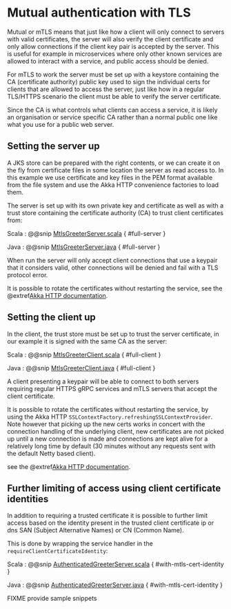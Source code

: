 # Mutual authentication with TLS

Mutual or mTLS means that just like how a client will only connect to servers with valid certificates, the server will
also verify the client certificate and only allow connections if the client key pair is accepted by the server. This is
useful for example in microservices where only other known services are allowed to interact with a service, and public access 
should be denied.

For mTLS to work the server must be set up with a keystore containing the CA (certificate authority) public key used to sign the individual certs
for clients that are allowed to access the server, just like how in a regular TLS/HTTPS scenario the client must be able to
verify the server certificate. 

Since the CA is what controls what clients can access a service, it is likely an organisation or service specific CA rather
than a normal public one like what you use for a public web server.

## Setting the server up

A JKS store can be prepared with the right contents, or we can create it on the fly from certificate files in some location the server as read access to. 
In this example we use certificate and key files in the PEM format available from the file system and use the Akka HTTP convenience factories to load them.

The server is set up with its own private key and certificate as well as with a trust 
store containing the certificate authority (CA) to trust client certificates from:

Scala
:  @@snip [MtlsGreeterServer.scala](/plugin-tester-scala/src/main/scala/example/myapp/helloworld/MtlsGreeterServer.scala) { #full-server }

Java
:  @@snip [MtlsGreeterServer.java](/plugin-tester-java/src/main/java/example/myapp/helloworld/MtlsGreeterServer.java) { #full-server }

When run the server will only accept client connections that use a keypair that it considers valid, other connections will be denied
and fail with a TLS protocol error.

It is possible to rotate the certificates without restarting the service, see the @extref[Akka HTTP documentation](akka-http:server-side/server-https-support.html#rotating-certificates). 


## Setting the client up

In the client, the trust store must be set up to trust the server certificate, in our example it is signed with the same CA as the
server:

Scala
:  @@snip [MtlsGreeterClient.scala](/plugin-tester-scala/src/main/scala/example/myapp/helloworld/MtlsGreeterClient.scala) { #full-client }

Java
:  @@snip [MtlsGreeterClient.java](/plugin-tester-java/src/main/java/example/myapp/helloworld/MtlsGreeterClient.java) { #full-client }

A client presenting a keypair will be able to connect to both servers requiring regular HTTPS gRPC services and mTLS servers that
accept the client certificate.

It is possible to rotate the certificates without restarting the service, by using the Akka HTTP `SSLContextFactory.refreshingSSLContextProvider`. Note however that picking up the new certs works in concert with the connection handling
of the underlying client, new certificates are not picked up until a new connection is made and connections are kept alive
for a relatively long time by default (30 minutes without any requests sent with the default Netty based client).

see the @extref[Akka HTTP documentation](akka-http:client-side/client-https-support.html#convenient-loading-of-key-and-certificate).

## Further limiting of access using client certificate identities

In addition to requiring a trusted certificate it is possible to further limit access based on the identity present in
the trusted client certificate ip or dns SAN (Subject Alternative Names) or CN (Common Name).

This is done by wrapping the service handler in the `requireClientCertificateIdentity`:

Scala
:  @@snip [AuthenticatedGreeterServer.scala](/plugin-tester-scala/src/main/scala/example/myapp/helloworld/GreeterServerWithClientCertIdentity.scala) { #with-mtls-cert-identity }

Java
:  @@snip [AuthenticatedGreeterServer.java](/plugin-tester-java/src/main/java/example/myapp/helloworld/GreeterServerWithClientCertIdentity.java) { #with-mtls-cert-identity }


FIXME provide sample snippets


